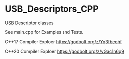 # USB_Descriptors_CPP
USB Descriptor classes


See main.cpp for Examples and Tests.

C++17 Compiler Exploer https://godbolt.org/z/Yq3fbeohf

C++20 Compiler Exploer https://godbolt.org/z/vGac1n6q9
